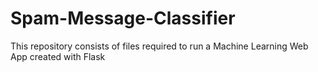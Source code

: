 # Spam-Message-Classifier
This repository consists of files required to run a Machine Learning Web App created with Flask 
